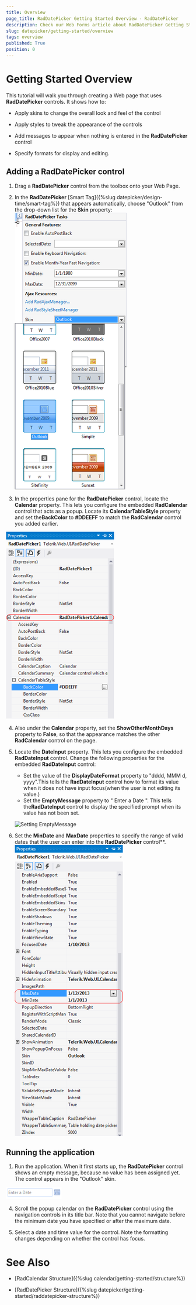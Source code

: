 ```yaml
---
title: Overview
page_title: RadDatePicker Getting Started Overview - RadDatePicker
description: Check our Web Forms article about RadDatePicker Getting Started Overview.
slug: datepicker/getting-started/overview
tags: overview
published: True
position: 0
---
```


# Getting Started Overview


This tutorial will walk you through creating a Web page that uses **RadDatePicker** controls. It shows how to:

* Apply skins to change the overall look and feel of the control

* Apply styles to tweak the appearance of the controls

* Add messages to appear when nothing is entered in the **RadDatePicker** control

* Specify formats for display and editing.


## Adding a RadDatePicker control

1. Drag a **RadDatePicker** control from the toolbox onto your Web Page.

2. In the **RadDatePicker** [Smart Tag]({%slug datepicker/design-time/smart-tag%}) that appears automatically, choose "Outlook" from the drop-down list for the **Skin** property:
![](images/ChooseRadDatePickerSkin.png)

3. In the properties pane for the **RadDatePicker** control, locate the **Calendar** property. This lets you configure the embedded **RadCalendar** control that acts as a popup. Locate its **CalendarTableStyle** property and set the**BackColor** to **#DDEEFF** to match the **RadCalendar** control you added earlier.

![Customizing the RadDatePicker look](images/GettingStarted_AddingRadCalendar009_RadDatePickerCalendarProperties.png)

4. Also under the **Calendar** property, set the **ShowOtherMonthDays** property to **False**, so that the appearance matches the other **RadCalendar** control on the page.

5. Locate the **DateInput** property. This lets you configure the embedded **RadDateInput** control. Change the following properties for the embedded **RadDateInput** control:
    * Set the value of the **DisplayDateFormat** property to "dddd, MMM d, yyyy".This tells the **RadDateInput** control how to format its value when it does not have input focus(when the user is not editing its value.)
    * Set the **EmptyMessage** property to " Enter a Date ". This tells the**RadDateInput** control to display the specified prompt when its value has not been set.
    
    ![Setting EmptyMessage](images/GettingStarted_AddingRadCalendar010_RadDatePickerDateInputProperties.png)
    
6. Set the **MinDate** and **MaxDate** properties to specify the range of valid dates that the user can enter into the **RadDatePicker** control**.
![Setting min and max date](images/GettingStarted_AddingRadCalendar011_MinMaxDate.png)


## Running the application

1. Run the application. When it first starts up, the **RadDatePicker** control shows an empty message, because no value has been assigned yet. The control appears in the "Outlook" skin. 

![RadDatePicker](images/GettingStarted_RunningTheApplication001.png)

4. Scroll the popup calendar on the **RadDatePicker** control using the navigation controls in its title bar. Note that you cannot navigate before the minimum date you have specified or after the maximum date.

5. Select a date and time value for the control. Note the formatting changes depending on whether the control has focus.

# See Also

 * [RadCalendar Structure]({%slug calendar/getting-started/structure%})

 * [RadDatePicker Structure]({%slug datepicker/getting-started/raddatepicker-structure%})

